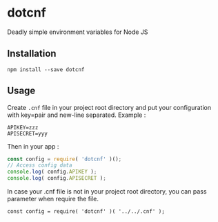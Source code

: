 # dotcnf

Deadly simple environment variables for Node JS



## Installation

`npm install --save dotcnf `



## Usage

Create `.cnf` file in your project root directory and put your configuration with key=pair and new-line separated. Example : 

```
APIKEY=zzz
APISECRET=yyy
```

Then in your app :

```javascript
const config = require( 'dotcnf' )();
// Access config data
console.log( config.APIKEY );
console.log( config.APISECRET );
```

In case your .cnf file is not in your project root directory, you can pass parameter when require the file. 

`const config = require( 'dotcnf' )( '../../.cnf' );`